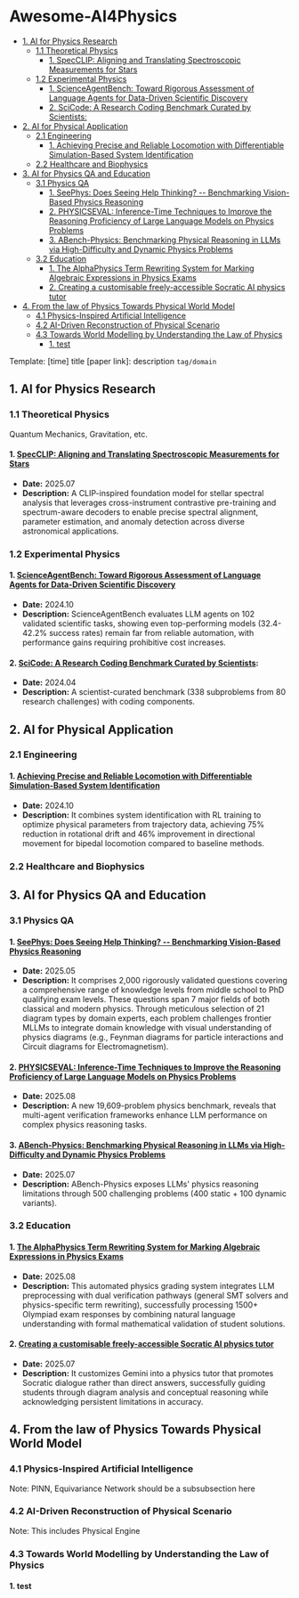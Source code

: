 # Awesome-AI4Physics

<!-- START doctoc generated TOC please keep comment here to allow auto update -->
<!-- DON'T EDIT THIS SECTION, INSTEAD RE-RUN doctoc TO UPDATE -->

- [1. AI for Physics Research](#1-ai-for-physics-research)
  - [1.1 Theoretical Physics](#11-theoretical-physics)
    - [1. SpecCLIP: Aligning and Translating Spectroscopic Measurements for Stars](#1-specclip-aligning-and-translating-spectroscopic-measurements-for-stars)
  - [1.2 Experimental Physics](#12-experimental-physics)
    - [1. ScienceAgentBench: Toward Rigorous Assessment of Language Agents for Data-Driven Scientific Discovery](#1-scienceagentbench-toward-rigorous-assessment-of-language-agents-for-data-driven-scientific-discovery)
    - [2. SciCode: A Research Coding Benchmark Curated by Scientists:](#2-scicode-a-research-coding-benchmark-curated-by-scientists)
- [2. AI for Physical Application](#2-ai-for-physical-application)
  - [2.1 Engineering](#21-engineering)
    - [1. Achieving Precise and Reliable Locomotion with Differentiable Simulation-Based System Identification](#1-achieving-precise-and-reliable-locomotion-with-differentiable-simulation-based-system-identification)
  - [2.2 Healthcare and Biophysics](#22-healthcare-and-biophysics)
- [3. AI for Physics QA and Education](#3-ai-for-physics-qa-and-education)
  - [3.1 Physics QA](#31-physics-qa)
    - [1. SeePhys: Does Seeing Help Thinking? -- Benchmarking Vision-Based Physics Reasoning](#1-seephys-does-seeing-help-thinking----benchmarking-vision-based-physics-reasoning)
    - [2. PHYSICSEVAL: Inference-Time Techniques to Improve the Reasoning Proficiency of Large Language Models on Physics Problems](#2-physicseval-inference-time-techniques-to-improve-the-reasoning-proficiency-of-large-language-models-on-physics-problems)
    - [3. ABench-Physics: Benchmarking Physical Reasoning in LLMs via High-Difficulty and Dynamic Physics Problems](#3-abench-physics-benchmarking-physical-reasoning-in-llms-via-high-difficulty-and-dynamic-physics-problems)
  - [3.2 Education](#32-education)
    - [1. The AlphaPhysics Term Rewriting System for Marking Algebraic Expressions in Physics Exams](#1-the-alphaphysics-term-rewriting-system-for-marking-algebraic-expressions-in-physics-exams)
    - [2. Creating a customisable freely-accessible Socratic AI physics tutor](#2-creating-a-customisable-freely-accessible-socratic-ai-physics-tutor)
- [4. From the law of Physics Towards Physical World Model](#4-from-the-law-of-physics-towards-physical-world-model)
  - [4.1 Physics-Inspired Artificial Intelligence](#41-physics-inspired-artificial-intelligence)
  - [4.2 AI-Driven Reconstruction of Physical Scenario](#42-ai-driven-reconstruction-of-physical-scenario)
  - [4.3 Towards World Modelling by Understanding the Law of Physics](#43-towards-world-modelling-by-understanding-the-law-of-physics)
    - [1. test](#1-test)

<!-- END doctoc generated TOC please keep comment here to allow auto update -->


 Template: [time] title [paper link]: description `tag/domain` 

## 1. AI for Physics Research

### 1.1 Theoretical Physics

Quantum Mechanics, Gravitation, etc.
#### 1. [SpecCLIP: Aligning and Translating Spectroscopic Measurements for Stars](https://arxiv.org/pdf/2507.01939)
- **Date:** 2025.07
- **Description:** A CLIP-inspired foundation model for stellar spectral analysis that leverages cross-instrument contrastive pre-training and spectrum-aware decoders to enable precise spectral alignment, parameter estimation, and anomaly detection across diverse astronomical applications.

### 1.2 Experimental Physics
#### 1. [ScienceAgentBench: Toward Rigorous Assessment of Language Agents for Data-Driven Scientific Discovery](https://arxiv.org/pdf/2410.05080)
- **Date:** 2024.10
- **Description:** ScienceAgentBench evaluates LLM agents on 102 validated scientific tasks, showing even top-performing models (32.4-42.2% success rates) remain far from reliable automation, with performance gains requiring prohibitive cost increases. 

#### 2. [SciCode: A Research Coding Benchmark Curated by Scientists](https://arxiv.org/abs/2407.13168):
- **Date:** 2024.04
- **Description:** A scientist-curated benchmark (338 subproblems from 80 research challenges) with coding components. 

## 2. AI for Physical Application

### 2.1 Engineering
  #### 1. [Achieving Precise and Reliable Locomotion with Differentiable Simulation-Based System Identification](https://arxiv.org/html/2508.04696v1)
- **Date:** 2024.10
- **Description:** It combines system identification with RL training to optimize physical parameters from trajectory data, achieving 75% reduction in rotational drift and 46% improvement in directional movement for bipedal locomotion compared to baseline methods.
  
### 2.2 Healthcare and Biophysics


## 3. AI for Physics QA and Education
### 3.1 Physics QA
#### 1. [SeePhys: Does Seeing Help Thinking? -- Benchmarking Vision-Based Physics Reasoning](https://arxiv.org/abs/2505.19099)
- **Date:** 2025.05
- **Description:** It comprises 2,000 rigorously validated questions covering a comprehensive range of knowledge levels from middle school to PhD qualifying exam levels. These questions span 7 major fields of both classical and modern physics. Through meticulous selection of 21 diagram types by domain experts, each problem challenges frontier MLLMs to integrate domain knowledge with visual understanding of physics diagrams (e.g., Feynman diagrams for particle interactions and Circuit diagrams for Electromagnetism).
  
#### 2. [PHYSICSEVAL: Inference-Time Techniques to Improve the Reasoning Proficiency of Large Language Models on Physics Problems](https://arxiv.org/pdf/2508.00079)
- **Date:** 2025.08
- **Description:** A new 19,609-problem physics benchmark, reveals that multi-agent verification frameworks enhance LLM performance on complex physics reasoning tasks. 

#### 3. [ABench-Physics: Benchmarking Physical Reasoning in LLMs via High-Difficulty and Dynamic Physics Problems](https://arxiv.org/pdf/2507.04766)
- **Date:** 2025.07
- **Description:**  ABench-Physics exposes LLMs' physics reasoning limitations through 500 challenging problems (400 static + 100 dynamic variants). 


### 3.2 Education
#### 1. [The AlphaPhysics Term Rewriting System for Marking Algebraic Expressions in Physics Exams](https://arxiv.org/pdf/2507.18337)
- **Date:** 2025.08
- **Description:** This automated physics grading system integrates LLM preprocessing with dual verification pathways (general SMT solvers and physics-specific term rewriting), successfully processing 1500+ Olympiad exam responses by combining natural language understanding with formal mathematical validation of student solutions.
  
#### 2. [Creating a customisable freely-accessible Socratic AI physics tutor](https://arxiv.org/pdf/2507.05795)
- **Date:** 2025.07
- **Description:** It customizes Gemini into a physics tutor that promotes Socratic dialogue rather than direct answers, successfully guiding students through diagram analysis and conceptual reasoning while acknowledging persistent limitations in accuracy.


## 4. From the law of Physics Towards Physical World Model

### 4.1 Physics-Inspired Artificial Intelligence

Note: PINN, Equivariance Network should be a subsubsection here


### 4.2 AI-Driven Reconstruction of Physical Scenario

Note: This includes Physical Engine


### 4.3 Towards World Modelling by Understanding the Law of Physics
#### 1. test